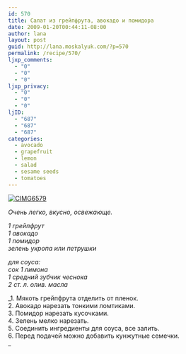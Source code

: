 ```yaml
---
id: 570
title: Салат из грейпфрута, авокадо и помидора
date: 2009-01-20T00:44:11-08:00
author: lana
layout: post
guid: http://lana.moskalyuk.com/?p=570
permalink: /recipe/570/
ljxp_comments:
  - "0"
  - "0"
  - "0"
ljxp_privacy:
  - "0"
  - "0"
  - "0"
ljID:
  - "687"
  - "687"
  - "687"
categories:
  - avocado
  - grapefruit
  - lemon
  - salad
  - sesame seeds
  - tomatoes
---
```

<a class="flickr-image" title="CIMG6581" rel="flickr-mgr" href="http://www.flickr.com/photos/67405678@N00/3211318071/"></a><a class="flickr-image" title="CIMG6579" rel="flickr-mgr" href="http://www.flickr.com/photos/67405678@N00/3212162414/"><img class="flickr-large" longdesc="http://farm4.static.flickr.com/3490/3212162414_26390e6b2f_o.jpg" src="http://farm4.static.flickr.com/3490/3212162414_65e1dbf862.jpg" alt="CIMG6579" /></a>

_Очень легко, вкусно, освежающе._

_1 грейпфрут  
1 авокадо  
1 помидор  
зелень укропа или петрушки_

_для соуса:  
сок 1 лимона  
1 средний зубчик чеснока  
2 ст. л. олив. масла_

_1. Мякоть грейпфрута отделить от пленок.  
2. Авокадо нарезать тонкими ломтиками.  
3. Помидор нарезать кусочками.  
4. Зелень мелко нарезать.  
5. Соединить ингредиенты для соуса, все залить.  
6. Перед подачей можно добавить кунжутные семечки.  
_